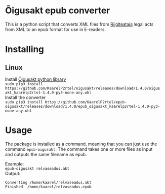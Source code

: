 # Õigusakt epub converter
This is a python script that converts XML files from [Riigiteataja](https://www.riigiteataja.ee/index.html) legal acts from XML to an epub format for use in E-readers.


# Installing
## Linux
Install [Õigusakt python library](https://github.com/KaarelP2rtel/oigusakt)  
`sudo pip3 install https://github.com/KaarelP2rtel/oigusakt/releases/download/1.4.0/oigusakt_kaarelp2rtel-1.4.0-py3-none-any.whl`  
Install the converter  
`sudo pip3 install https://github.com/KaarelP2rtel/epub-oigusakt/releases/download/1.4.0/epub_oigusakt_kaarelp2rtel-1.4.0-py3-none-any.whl`  
  
# Usage
The package is installed as a command, meaning that you can just use the command `epub-oigusakt`. The command takes one or more files as input and outputs the same filename as epub.  
  
Example:  
```epub-oigusakt relvaseadus.akt```  
Output:  
```
Converting /home/kaarel/relvaseadus.akt  
Finished  /home/kaarel/relvaseadus.epub  
```


